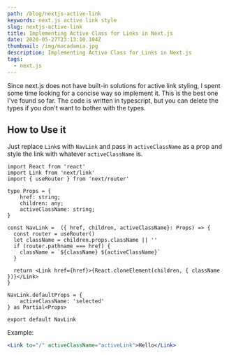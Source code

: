 ```yaml
---
path: /blog/nextjs-active-link
keywords: next.js active link style
slug: nextjs-active-link
title: Implementing Active Class for Links in Next.js
date: 2020-05-27T23:13:10.104Z
thumbnail: /img/macadamia.jpg
description: Implementing Active Class for Links in Next.js
tags:
  - next.js
---
```

Since next.js does not have built-in solutions for active link styling, I spent some time looking for a concise way so implement it. This is the best one I've found so far. The code is written in typescript, but you can delete the types if you don't want to bother with the types.

## How to Use it
Just replace `Link`s with `NavLink` and pass in `activeClassName` as a prop and style the link with whatever `activeClassName` is.

```tsx
import React from 'react'
import Link from 'next/link'
import { useRouter } from 'next/router'

type Props = {
    href: string;
    children: any;
    activeClassName: string;
}

const NavLink =  ({ href, children, activeClassName}: Props) => {
  const router = useRouter()
  let className = children.props.className || ''
  if (router.pathname === href) {
    className = `${className} ${activeClassName}`
  }

  return <Link href={href}>{React.cloneElement(children, { className })}</Link>
}

NavLink.defaultProps = {
    activeClassName: 'selected'
} as Partial<Props>

export default NavLink
```

Example:
```jsx
<Link to="/" activeClassName="activeLink">Hello</Link>
```